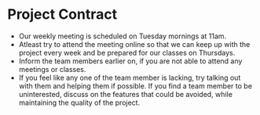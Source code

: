 # Project Contract
- Our weekly meeting is scheduled on Tuesday mornings at 11am.
- Atleast try to attend the meeting online so that we can keep up with the project every week and  be prepared for our classes on Thursdays.
- Inform the team members earlier on, if you are not able to attend any meetings or classes.
- If you feel like any one of the team member is lacking, try talking out with them and helping them if possible. If you find a team member to be uninterested, discuss on the features that could be avoided, while maintaining the quality of the project.
